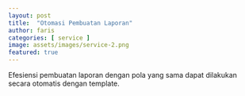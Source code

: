```yaml
---
layout: post
title:  "Otomasi Pembuatan Laporan"
author: faris
categories: [ service ]
image: assets/images/service-2.png
featured: true
---
```

Efesiensi pembuatan laporan dengan pola yang sama dapat dilakukan secara otomatis dengan template.
